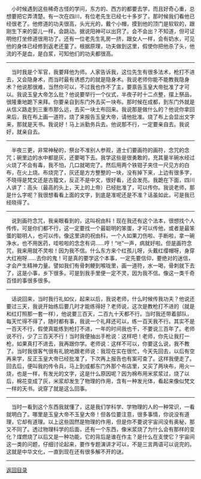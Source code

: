 &emsp;小时候遇到这些稀奇古怪的学问，东方的、西方的都要去学，而且好奇心重，总想要把它弄清楚。有一次在四川，有位老先生已经七十多岁了，那时候我们看他已经很老了。他修道的功夫很高，头光光的，戴个小帽，摸到他的顶门是软软的，跟刚生下来的婴儿一样，会跳动。据说阳神可以出窍了。会不会出？不知道，但可证明他打坐修道很用功了。还有一位老先生乳房一挤，跟女人一样，会有奶水，可见他的身体已经修到返老还童了。根据原理，功夫做到这里，假使你把他杀了头，他流的不是血，是白浆，可知他们的功夫都很高。
___
&emsp;当时我是个军官，我要拜他为师。人家告诉我，这位先生有很多法术，枪打不进去，又会隐身术，而当时最有诱惑力的就是隐身术。我说老师你能不能教我隐身术？他说那很难，当然你可以，不过我也作不了主，要禀告玉皇大帝批准了才可以。我说玉皇大帝怎么批？他说要举行一个仪式，半夜子时十二点整，摆上祭品，很隆重地跪下来拜。你要亲自到东门外去买一块布。那时候在成都，到东门外就是从信义路走到三重市那么远，去买一块土布回来。我说那是做什么的？他说你拿回来后，我在布上画一道符，烧了来报告玉皇大帝，请他批准。烧了布上会显出文字来，那就是天书。我说好！马上派勤务兵去。他说那不行，一定要亲自去。我说好，就亲自去。
___
&emsp;半夜三更，非常神秘的，祭台不准别人参观，道士们要画符的画符，念咒的念咒；碗里边的水中都是灰，还要喝下去。我学这些是很勇敢的，充其量半碗水经过火烧了不会有毒，我不怕，几口就喝完了。然后用两个铁钳子夹住一尺见方的白布，在火上烧。布烧完了，灰还是方方整整的一块，没有掉下来，上边有很多字，不晓得是梵文还是古籀文，反正不是中文，很好看，还会发亮。我跪在下面，四川人讲了：高头（最高的头上，天上的上帝）已经批准了，可以传你。我说老师，那是什么字呢？我很想看看上面的文字，到底是准呢还是不准？话虽如此，可是我已经晓得了。
___
&emsp;说到画符念咒，我亲眼看到的，这叫祝由科！现在我还有这个法本，很想找个人传传。可是你们都不行，这一定要找一个最聪明的笨蛋，才可以传他，或者是最笨蛋的聪明人，也可以传。像这里讲的祝由科，一个人如果刀伤啦、手断啦，拿一碗净水，也不用医药，哇啦啦的念念有词……哼！“``呸``”一声，病就好啦。但是画符念咒，我来用就不灵啦！因为我不信。什么东方来个红孩儿呀，头戴红缨帽呀，身穿大红袍呀……去你的鬼！可是真的要学这个本事，一定先要信仰，要绝对的迷信，才会产生精神力量。譬如我们有骨刺鲠到喉咙里，画一道符，水一喝，骨刺就下去了，这是小事，乡下很多。可是到我手里便一定不灵，因为我不信。像这一类千奇百怪的事很多很多。
___
&emsp;话说回来，当时我行礼如仪，起来以后，我说老师，什么时候传我功夫？他说还要过三天，我说开始练后要几时才能练得好？老师说，这次是教枪打不进的（就是和红灯照那一套一样），他说要三百天，二百九十天都不行。当时我还带着部队，每天忙得不得了，随时都有事，我说一个礼拜还可以，练一百天我不行。其实不是一百天不行，假使真能练到枪打不进，一年的时间我也干，不要说三百年了。老师说不行，少了三百天不行！当时我便抽出手枪说：这样吧！老师，你先让我打一枪，如果真打不进去，我再跟你学。老师说：这样不可以，你要这么说，我不教了。当时我很客气很有礼貌地跟老师说：我现在实在很忙，今天先回去，以后有空再来学，反正玉皇大帝已经批准了，下次再上报告也有案可查了。这样我便走了。回去后，便叫我的传令兵，马上到成都东门外那个布店里，又买了两块布，用火一烧，也是一样，有发光的文字，这是什么原因呢？因为棉布用米浆浆过，烧了以后，棉花变成了灰，米浆却发生了物理的作用，含有一种发光体，看起来像似梵文一样的天书。说穿了就是这么回事。
___
&emsp;当时一看到这个东西我就懂了，这是我们学科学、学物理的人的一种常识，一看就明白了。哪里是玉皇大帝不玉皇大帝！但各位要注意，很多事情，你说没有道理，它却有道理。以上这些固然是物理的作用，但是你不要说宇宙间没有奥秘，那又不同了。透过物理科学的后面，还有一个东西，像米浆烧了为什么会有那样的变化？煤燃烧了以后又是一种功能，它的背后是谁在作主？是什么在支使它？宇宙间这一类的问题，仔细讨论起来，要作专题演讲才可以，不是三言两语可以说完的。这就是中华文化，一直到现在还有很多解不开的谜。
___
[返回目录](../../master/README.md#目录)